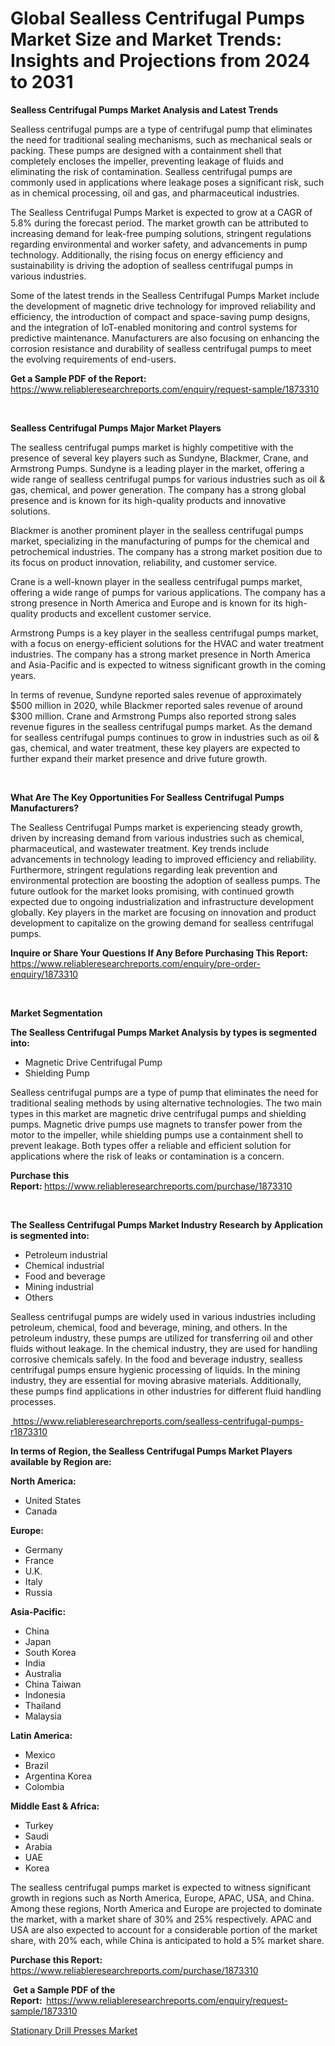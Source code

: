 <p><h1>Global Sealless Centrifugal Pumps Market Size and Market Trends: Insights and Projections from 2024 to 2031</h1></p><p><strong>Sealless Centrifugal Pumps Market Analysis and Latest Trends</strong></p>
<p><p>Sealless centrifugal pumps are a type of centrifugal pump that eliminates the need for traditional sealing mechanisms, such as mechanical seals or packing. These pumps are designed with a containment shell that completely encloses the impeller, preventing leakage of fluids and eliminating the risk of contamination. Sealless centrifugal pumps are commonly used in applications where leakage poses a significant risk, such as in chemical processing, oil and gas, and pharmaceutical industries.</p><p>The Sealless Centrifugal Pumps Market is expected to grow at a CAGR of 5.8% during the forecast period. The market growth can be attributed to increasing demand for leak-free pumping solutions, stringent regulations regarding environmental and worker safety, and advancements in pump technology. Additionally, the rising focus on energy efficiency and sustainability is driving the adoption of sealless centrifugal pumps in various industries.</p><p>Some of the latest trends in the Sealless Centrifugal Pumps Market include the development of magnetic drive technology for improved reliability and efficiency, the introduction of compact and space-saving pump designs, and the integration of IoT-enabled monitoring and control systems for predictive maintenance. Manufacturers are also focusing on enhancing the corrosion resistance and durability of sealless centrifugal pumps to meet the evolving requirements of end-users.</p></p>
<p><strong>Get a Sample PDF of the Report:&nbsp;</strong> <a href="https://www.reliableresearchreports.com/enquiry/request-sample/1873310">https://www.reliableresearchreports.com/enquiry/request-sample/1873310</a></p>
<p>&nbsp;</p>
<p><strong>Sealless Centrifugal Pumps Major Market Players</strong></p>
<p><p>The sealless centrifugal pumps market is highly competitive with the presence of several key players such as Sundyne, Blackmer, Crane, and Armstrong Pumps. Sundyne is a leading player in the market, offering a wide range of sealless centrifugal pumps for various industries such as oil & gas, chemical, and power generation. The company has a strong global presence and is known for its high-quality products and innovative solutions.</p><p>Blackmer is another prominent player in the sealless centrifugal pumps market, specializing in the manufacturing of pumps for the chemical and petrochemical industries. The company has a strong market position due to its focus on product innovation, reliability, and customer service.</p><p>Crane is a well-known player in the sealless centrifugal pumps market, offering a wide range of pumps for various applications. The company has a strong presence in North America and Europe and is known for its high-quality products and excellent customer service.</p><p>Armstrong Pumps is a key player in the sealless centrifugal pumps market, with a focus on energy-efficient solutions for the HVAC and water treatment industries. The company has a strong market presence in North America and Asia-Pacific and is expected to witness significant growth in the coming years.</p><p>In terms of revenue, Sundyne reported sales revenue of approximately $500 million in 2020, while Blackmer reported sales revenue of around $300 million. Crane and Armstrong Pumps also reported strong sales revenue figures in the sealless centrifugal pumps market. As the demand for sealless centrifugal pumps continues to grow in industries such as oil & gas, chemical, and water treatment, these key players are expected to further expand their market presence and drive future growth.</p></p>
<p>&nbsp;</p>
<p><strong>What Are The Key Opportunities For Sealless Centrifugal Pumps Manufacturers?</strong></p>
<p><p>The Sealless Centrifugal Pumps market is experiencing steady growth, driven by increasing demand from various industries such as chemical, pharmaceutical, and wastewater treatment. Key trends include advancements in technology leading to improved efficiency and reliability. Furthermore, stringent regulations regarding leak prevention and environmental protection are boosting the adoption of sealless pumps. The future outlook for the market looks promising, with continued growth expected due to ongoing industrialization and infrastructure development globally. Key players in the market are focusing on innovation and product development to capitalize on the growing demand for sealless centrifugal pumps.</p></p>
<p><strong>Inquire or Share Your Questions If Any Before Purchasing This Report:</strong> <a href="https://www.reliableresearchreports.com/enquiry/pre-order-enquiry/1873310">https://www.reliableresearchreports.com/enquiry/pre-order-enquiry/1873310</a></p>
<p>&nbsp;</p>
<p><strong>Market Segmentation</strong></p>
<p><strong>The Sealless Centrifugal Pumps Market Analysis by types is segmented into:</strong></p>
<p><ul><li>Magnetic Drive Centrifugal Pump</li><li>Shielding Pump</li></ul></p>
<p><p>Sealless centrifugal pumps are a type of pump that eliminates the need for traditional sealing methods by using alternative technologies. The two main types in this market are magnetic drive centrifugal pumps and shielding pumps. Magnetic drive pumps use magnets to transfer power from the motor to the impeller, while shielding pumps use a containment shell to prevent leakage. Both types offer a reliable and efficient solution for applications where the risk of leaks or contamination is a concern.</p></p>
<p><strong>Purchase this Report:&nbsp;</strong><a href="https://www.reliableresearchreports.com/purchase/1873310">https://www.reliableresearchreports.com/purchase/1873310</a></p>
<p>&nbsp;</p>
<p><strong>The Sealless Centrifugal Pumps Market Industry Research by Application is segmented into:</strong></p>
<p><ul><li>Petroleum industrial</li><li>Chemical industrial</li><li>Food and beverage</li><li>Mining industrial</li><li>Others</li></ul></p>
<p><p>Sealless centrifugal pumps are widely used in various industries including petroleum, chemical, food and beverage, mining, and others. In the petroleum industry, these pumps are utilized for transferring oil and other fluids without leakage. In the chemical industry, they are used for handling corrosive chemicals safely. In the food and beverage industry, sealless centrifugal pumps ensure hygienic processing of liquids. In the mining industry, they are essential for moving abrasive materials. Additionally, these pumps find applications in other industries for different fluid handling processes.</p></p>
<p><a href="https://www.reliableresearchreports.com/sealless-centrifugal-pumps-r1873310">&nbsp;https://www.reliableresearchreports.com/sealless-centrifugal-pumps-r1873310</a></p>
<p><strong>In terms of Region, the Sealless Centrifugal Pumps Market Players available by Region are:</strong></p>
<p>
    <p> <strong> North America: </strong>
        <ul>
            <li>United States</li>
            <li>Canada</li>
        </ul>
        </p> 
    <p> <strong> Europe: </strong>
        <ul>
            <li>Germany</li>
            <li>France</li>
            <li>U.K.</li>
            <li>Italy</li>
            <li>Russia</li>
        </ul>
        </p> 
    <p> <strong> Asia-Pacific: </strong>
        <ul>
            <li>China</li>
            <li>Japan</li>
            <li>South Korea</li>
            <li>India</li>
            <li>Australia</li>
            <li>China Taiwan</li>
            <li>Indonesia</li>
            <li>Thailand</li>
            <li>Malaysia</li>
        </ul>
        </p> 
    <p> <strong> Latin America: </strong>
        <ul>
            <li>Mexico</li>
            <li>Brazil</li>
            <li>Argentina Korea</li>
            <li>Colombia</li>
        </ul>
        </p> 
    <p> <strong> Middle East & Africa: </strong>
        <ul>
            <li>Turkey</li>
            <li>Saudi</li>
            <li>Arabia</li>
            <li>UAE</li>
            <li>Korea</li>
        </ul>
    </p>
    </p>
<p><p>The sealless centrifugal pumps market is expected to witness significant growth in regions such as North America, Europe, APAC, USA, and China. Among these regions, North America and Europe are projected to dominate the market, with a market share of 30% and 25% respectively. APAC and USA are also expected to account for a considerable portion of the market share, with 20% each, while China is anticipated to hold a 5% market share.</p></p>
<p><strong>Purchase this Report: </strong><a href="https://www.reliableresearchreports.com/purchase/1873310">https://www.reliableresearchreports.com/purchase/1873310</a></p>
<p>&nbsp;<strong>Get a Sample PDF of the Report:&nbsp;&nbsp;</strong><a href="https://www.reliableresearchreports.com/enquiry/request-sample/1873310">https://www.reliableresearchreports.com/enquiry/request-sample/1873310</a></p>
<p><strong></strong></p>
<p><p><a href="https://github.com/RoccoManning/Market-Research-Report-List-4/blob/main/stationary-drill-presses-market.md">Stationary Drill Presses Market</a></p></p>